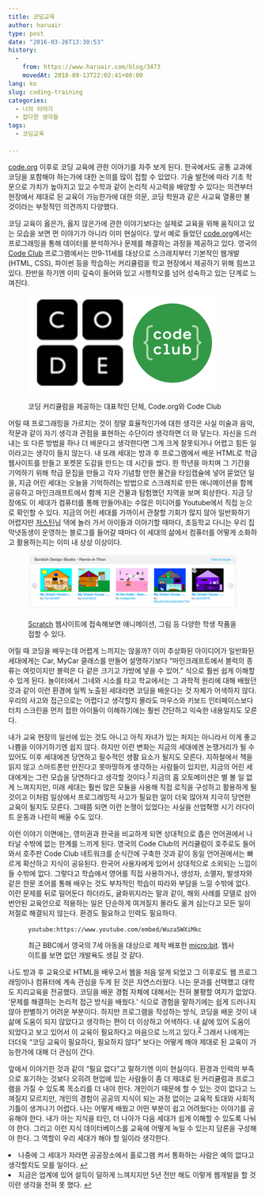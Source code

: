 ```yaml
---
title: 코딩교육
author: haruair
type: post
date: "2016-03-26T13:30:53"
history:
  - 
    from: https://www.haruair.com/blog/3473
    movedAt: 2018-09-13T22:02:41+00:00
lang: ko
slug: coding-training
categories:
  - 나의 이야기
  - 잡다한 생각들
tags:
  - 코딩교육

---
```

[code.org][1] 이후로 코딩 교육에 관한 이야기를 자주 보게 된다. 한국에서도 공통 교과에 코딩을 포함해야 하는가에 대한 논의를 많이 접할 수 있었다. 기술 발전에 따라 기초 학문으로 가치가 높아지고 있고 수학과 같이 논리적 사고력을 배양할 수 있다는 의견부터 현장에서 제대로 된 교육이 가능한가에 대한 의문, 코딩 학원과 같은 사교육 열풍만 불 것이라는 부정적인 의견까지 다양했다.

코딩 교육이 옳은가, 옳지 않은가에 관한 이야기보다는 실제로 교육을 위해 움직이고 있는 모습을 보면 먼 이야기가 아니라 이미 현실이다. 앞서 예로 들었던 [code.org][1]에서는 프로그래밍을 통해 데이터를 분석하거나 문제를 해결하는 과정을 제공하고 있다. 영국의 [Code Club][2] 프로그램에서는 만9-11세를 대상으로 스크래치부터 기본적인 웹개발(HTML, CSS), 파이썬 등을 학습하는 커리큘럼을 학교 현장에서 제공하기 위해 힘쓰고 있다. 찬반을 하기엔 이미 깊숙이 들어와 있고 시행착오를 넘어 성숙하고 있는 단계로 느껴진다.


<figure>

![](logos.png)

<figcaption>코딩 커리큘럼을 제공하는 대표적인 단체, Code.org와 Code Club</figcaption></figure>

어릴 때 프로그래밍을 가르치는 것이 정말 효율적인가에 대한 생각은 사실 미술과 음악, 작문과 같이 자기 생각과 관점을 표현하는 수단이라 생각하면 더 와 닿는다. 자신을 드러내는 또 다른 방법을 하나 더 배운다고 생각한다면 그게 크게 잘못되거나 어렵고 힘든 일이라고는 생각이 들지 않는다. 내 또래 세대는 방과 후 프로그램에서 배운 HTML로 학급 웹사이트를 만들고 포켓몬 도감을 만드는 데 시간을 썼다. 한 학년을 마치며 그 기간을 기억하기 위해 학급 문집을 만들고 각자 기념할 만한 물건을 타임캡슐에 넣어 묻었던 일을, 지금 어린 세대는 오늘을 기억하려는 방법으로 스크래치로 만든 애니메이션을 함께 공유하고 마인크래프트에서 함께 지은 건물과 탐험했던 지역을 보며 회상한다. 지금 당장에도 이 세대가 컴퓨터를 통해 만들어내는 수많은 미디어를 Youtube에서 직접 눈으로 확인할 수 있다. 지금의 어린 세대를 가까이서 관찰할 기회가 많지 않아 일반화하기 어렵지만 [저스틴][3]님 댁에 놀러 가서 아이들과 이야기할 때마다, 초등학교 다니는 우리 집 막냇동생이 운영하는 블로그를 들어갈 때마다 이 세대의 삶에서 컴퓨터를 어떻게 소화하고 활용하는지는 이미 내 상상 이상이다.



<figure>

![](scratch.png)

<figcaption><a href="https://scratch.mit.edu/" target="_blank">Scratch</a> 웹사이트에 접속해보면 애니메이션, 그림 등 다양한 학생 작품을 접할 수 있다.</figcaption></figure>

어릴 때 코딩을 배우는데 어렵게 느끼지는 않을까? 이미 추상화된 아이디어가 일반화된 세대에게는 Car, MyCar 클래스를 만들어 설명하기보다 &#8220;마인크래프트에서 블럭의 종류는 여럿이지만 블럭은 다 같은 크기고 가방에 넣을 수 있어.&#8221; 식으로 훨씬 쉽게 이해할 수 있게 된다. 놀이터에서 그네와 시소를 타고 학교에서는 그 과학적 원리에 대해 배웠던 것과 같이 이런 환경에 일찍 노출된 세대라면 코딩을 배운다는 것 자체가 어색하지 않다. 우리의 사고와 접근으로는 어렵다고 생각할지 몰라도 마우스와 키보드 인터페이스보다 터치 스크린을 먼저 접한 아이들이 이해하기에는 훨씬 간단하고 익숙한 내용일지도 모른다.

내가 교육 현장의 일선에 있는 것도 아니고 아직 자녀가 있는 처지는 아니라서 이게 좋고 나쁨을 이야기하기엔 쉽지 않다. 하지만 이런 변화는 지금의 세대에겐 논쟁거리가 될 수 있어도 이후 세대에겐 당연하고 필수적인 생활 요소가 될지도 모른다. 지하철에서 책을 읽지 않고 스마트폰만 만진다고 못마땅하게 생각하는 사람들이 있지만, 지금의 어린 세대에게는 그런 모습을 당연하다고 생각할 것이다.<sup id="fnref-3473-1"><a href="#fn-3473-1">1</a></sup> 지금의 홈 오토메이션은 별 볼 일 없게 느껴지지만, 미래 세대는 훨씬 많은 모듈을 사용해 직접 로직을 구성하고 활용하게 될 것이고 이처럼 일상에서 프로그래밍적 사고가 필요한 일이 더욱 많아져 지극히 당연한 교육이 될지도 모른다. 그때쯤 되면 이런 논쟁이 있었다는 사실을 산업혁명 시기 러다이트 운동과 나란히 배울 수도 있다.

이런 이야기 이면에는, 영미권과 한국을 비교하게 되면 상대적으로 좁은 언어권에서 나타날 수밖에 없는 한계를 느끼게 된다. 영국의 Code Club의 커리큘럼이 호주로도 들어와서 호주판 Code Club 네트워크를 순식간에 구축한 것과 같이 동일 언어권에서는 빠르게 확산하고 지식이 공유된다. 한국어 사용자에게 있어서 상대적으로 소외되는 느낌이 들 수밖에 없다. 그렇다고 학습에서 영어를 직접 사용하거나, 생성자, 소멸자, 발생자와 같은 한문 조어를 통해 배우는 것도 부차적인 학습이 따라와 부담을 느낄 수밖에 없다. 이런 문제를 뒤로 밀어둔다 하더라도, 귤화위지라는 말과 같이, 해외 사례를 모델로 삼아 번안된 교육안으로 적용하는 일은 단순하게 여겨질지 몰라도 옮겨 심는다고 모든 일이 저절로 해결되지 않는다. 환경도 필요하고 인력도 필요하다.

<figure> 

`youtube:https://www.youtube.com/embed/Wuza5WXiMkc`

<figcaption class="wp-caption-text">최근 BBC에서 영국의 7세 아동을 대상으로 제작 배포한 <a href="https://www.microbit.co.uk/" target="_blank">micro:bit</a>. 웹사이트를 보면 없던 개발욕도 생길 것 같다.</figcaption></figure> 

나도 방과 후 교육으로 HTML을 배우고서 웹을 처음 알게 되었고 그 이후로도 웹 프로그래밍이나 컴퓨터에 계속 관심을 두게 된 것은 자연스러웠다. 나는 문과를 선택했고 대학도 지리교육을 전공했다. 코딩을 배운 경험 자체에 대해서는 전혀 불평할 여지가 없었다. &#8216;문제를 해결하는 논리적 접근 방식을 배웠다.&#8217; 식으로 경험을 말하기에는 쉽게 드러나지 않아 판별하기 어려운 부분이다. 하지만 프로그램을 작성하는 방식, 코딩을 배운 것이 내 삶에 도움이 되지 않았다고 생각하는 편이 더 이상하고 어색하다. 내 삶에 있어 도움이 되었다고 보고 있어서 이 교육이 필요하다고 마음으로 느끼고 있다.<sup id="fnref-3473-2"><a href="#fn-3473-2">2</a></sup> 그래서 나에게는 더더욱 &#8220;코딩 교육이 필요하다, 필요하지 않다&#8221; 보다는 어떻게 해야 제대로 된 교육이 가능한가에 대해 더 관심이 간다.

앞에서 이야기한 것과 같이 &#8220;필요 없다&#8221;고 말하기엔 이미 현실이다. 환경과 인력의 부족으로 포기하는 것보다 오히려 현업에 있는 사람들이 좀 더 제대로 된 커리큘럼과 프로그램을 가질 수 있도록 목소리를 더 내야 한다. 개인이기 때문에 할 수 있는 것이 없다고 느껴질지 모르지만, 개인의 경험이 공공의 지식이 되는 과정 없이는 교육적 토대와 사회적 기틀이 생겨나기 어렵다. 나는 어떻게 배웠고 어떤 부분이 쉽고 어려웠다는 이야기를 공유해야 한다. 내가 아는 지식을 타인, 더 나아가 다음 세대가 쉽게 이해할 수 있도록 나눠야 한다. 그리고 이런 지식 데이터베이스를 교육에 어떻게 녹일 수 있는지 담론을 구성해야 한다. 그 역할이 우리 세대가 해야 할 일이라 생각한다.

<li id="fn-3473-1">
  나중에 그 세대가 자라면 공공장소에서 홀로그램 켜서 통화하는 사람은 예의 없다고 생각할지도 모를 일이다.&#160;<a href="#fnref-3473-1">&#8617;</a>
</li>
<li id="fn-3473-2">
  지금은 업계에 있어 설득이 덜하게 느껴지지만 5년 전만 해도 이렇게 웹개발을 할 것이란 생각을 전혀 못 했다.&#160;<a href="#fnref-3473-2">&#8617;</a> </fn></footnotes>

[1]: http://code.org
[2]: https://www.codeclub.org.uk/
[3]: https://twitter.com/justinchronicle